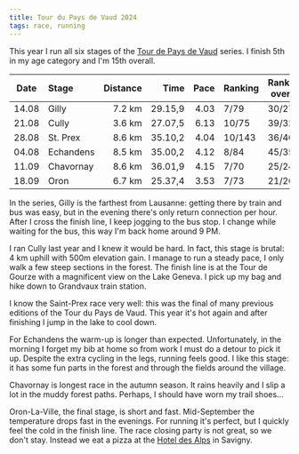 ```yaml
---
title: Tour du Pays de Vaud 2024
tags: race, running
---
```


This year I run all six stages of the [Tour de Pays de Vaud][TPV] series.  I
finish 5th in my age category and I'm 15th overall.

| Date  | Stage     | Distance | Time    | Pace | Ranking | Ranking overall |
| ----- | :-------- | -------: | ------: | ---: | ------- | --------------- |
| 14.08 | Gilly     | 7.2 km   | 29.15,9 | 4.03 | 7/79    | 30/273          |
| 21.08 | Cully     | 3.6 km   | 27.07,5 | 6.13 | 10/75   | 39/329          |
| 28.08 | St. Prex  | 8.6 km   | 35.10,2 | 4.04 | 10/143  | 36/467          |
| 04.08 | Echandens | 8.5 km   | 35.00,2 | 4.12 | 8/84    | 45/354          |
| 11.09 | Chavornay | 8.6 km   | 36.01,9 | 4.15 | 7/70    | 25/241          |
| 18.09 | Oron      | 6.7 km   | 25.37,4 | 3.53 | 7/73    | 21/267          |

In the series, Gilly is the farthest from Lausanne: getting there by train and
bus was easy, but in the evening there's only return connection per hour. After
I cross the finish line, I keep jogging to the bus stop.  I change while
waiting for the bus, this way I'm back home around 9 PM.

I ran Cully last year and I knew it would be hard.  In fact, this stage is
brutal: 4 km uphill with 500m elevation gain.  I manage to run a steady pace, I
only walk a few steep sections in the forest.  The finish line is at the Tour
de Gourze with a magnificent view on the Lake Geneva.  I pick up my bag and
hike down to Grandvaux train station.

I know the Saint-Prex race very well: this was the final of many previous
editions of the Tour du Pays de Vaud.  This year it's hot again and after
finishing I jump in the lake to cool down.

For Echandens the warm-up is longer than expected.  Unfortunately, in the
morning I forget my bib at home so from work I must do a detour to pick it up.
Despite the extra cycling in the legs, running feels good.  I like this stage:
it has some fun parts in the forest and through the fields around the village.

Chavornay is longest race in the autumn season.  It rains heavily and I slip a
lot in the muddy forest paths.  Perhaps, I should have worn my trail shoes...

Oron-La-Ville, the final stage, is short and fast.  Mid-September the
temperature drops fast in the evenings.  For running it's perfect, but I
quickly feel the cold in the finish line.  The race closing party is not great,
so we don't stay. Instead we eat a pizza at the [Hotel des
Alps](https://www.hoteldesalpessavigny.ch/) in Savigny.

[TPV]: https://tourpaysdevaud.ch/
